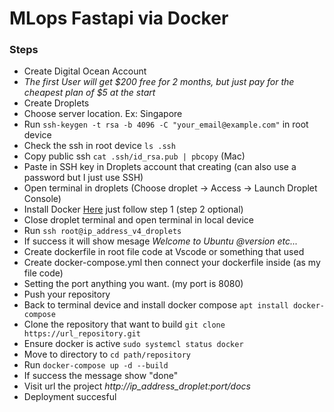 # MLops Fastapi via Docker

### Steps
<ul>
    <li>Create Digital Ocean Account</li>
    <li><i>The first User will get $200 free for 2 months, but just pay for the cheapest plan of $5 at the start</i></li>
    <li>Create Droplets</li>
    <li>Choose server location. Ex: Singapore</li>
    <li>Run <code>ssh-keygen -t rsa -b 4096 -C "your_email@example.com"</code> in root device</li>
    <li>Check the ssh in root device <code>ls .ssh</code></li>
    <li>Copy public ssh <code>cat .ssh/id_rsa.pub | pbcopy</code> (Mac)</li>
    <li>Paste in SSH key in Droplets account that creating (can also use a password but I just use SSH)</li>
    <li>Open terminal in droplets (Choose droplet -> Access -> Launch Droplet Console)</li>
    <li>Install Docker <a href="https://www.digitalocean.com/community/tutorials/how-to-install-and-use-docker-on-ubuntu-20-04">Here</a> just follow step 1 (step 2 optional)</li>
    <li>Close droplet terminal and open terminal in local device</li>
    <li>Run <code>ssh root@ip_address_v4_droplets</code></li>
    <li>If success it will show mesage <i>Welcome to Ubuntu @version etc...</i></li>
    <li>Create dockerfile in root file code at Vscode or something that used</li>
    <li>Create docker-compose.yml then connect your dockerfile inside (as my file code)</li>
    <li>Setting the port anything you want. (my port is 8080)</li>
    <li>Push your repository</li>
    <li>Back to terminal device and install docker compose <code>apt install docker-compose</code></li>
    <li>Clone the repository that want to build <code>git clone https://url_repository.git</code></li>
    <li>Ensure docker is active <code>sudo systemcl status docker</code></li>
    <li>Move to directory to <code>cd path/repository</code></li>
    <li>Run <code>docker-compose up -d --build</code></li>
    <li>If success the message show "done"</li>
    <li>Visit url the project <i>http://ip_address_droplet:port/docs</i></li>
    <li>Deployment succesful</li>
</ul>
